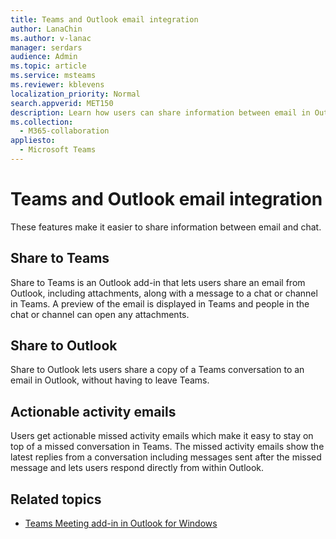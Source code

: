 ```yaml
---
title: Teams and Outlook email integration
author: LanaChin
ms.author: v-lanac
manager: serdars
audience: Admin
ms.topic: article
ms.service: msteams
ms.reviewer: kblevens
localization_priority: Normal
search.appverid: MET150
description: Learn how users can share information between email in Outlook and chat in Teams.  
ms.collection: 
  - M365-collaboration
appliesto: 
  - Microsoft Teams
---
```


# Teams and Outlook email integration

These features make it easier to share information between email and chat.

## Share to Teams

Share to Teams is an Outlook add-in that lets users share an email from Outlook, including attachments, along with a message to a chat or channel in Teams. A preview of the email is displayed in Teams and people in the chat or channel can open any attachments.

## Share to Outlook

Share to Outlook lets users share a copy of a Teams conversation to an email in Outlook, without having to leave Teams. 

## Actionable activity emails

Users get actionable missed activity emails which make it easy to stay on top of a missed conversation in Teams. The missed activity emails show the latest replies from a conversation including messages sent after the missed message and lets users respond directly from within Outlook.

## Related topics

- [Teams Meeting add-in in Outlook for Windows](Teams-add-in-for-Outlook.md)
